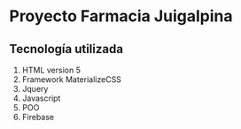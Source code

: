 # Proyecto Farmacia Juigalpina
## Tecnología utilizada
1. HTML version 5
2. Framework MaterializeCSS
3. Jquery
4. Javascript
5. POO
6. Firebase